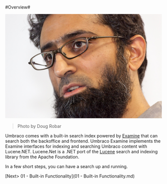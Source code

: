 #Overview#

![8128163522_b9b703092e_o.jpg](assets/8128163522_b9b703092e_o.jpg)
>Photo by Doug Robar

Umbraco comes with a built-in search index powered by [Examine](https://github.com/Shazwazza/Examine) that can search both the backoffice and frontend.  Umbraco Examine implements the Examine interfaces for indexing and searching Umbraco content with Lucene.NET.  Lucene.Net is a .NET port of the [Lucene](https://lucene.apache.org/) search and indexing library from the Apache Foundation. 

In a few short steps, you can have a search up and running.

[Next> 01 - Built-in Functionality](01 - Built-in Functionality.md)